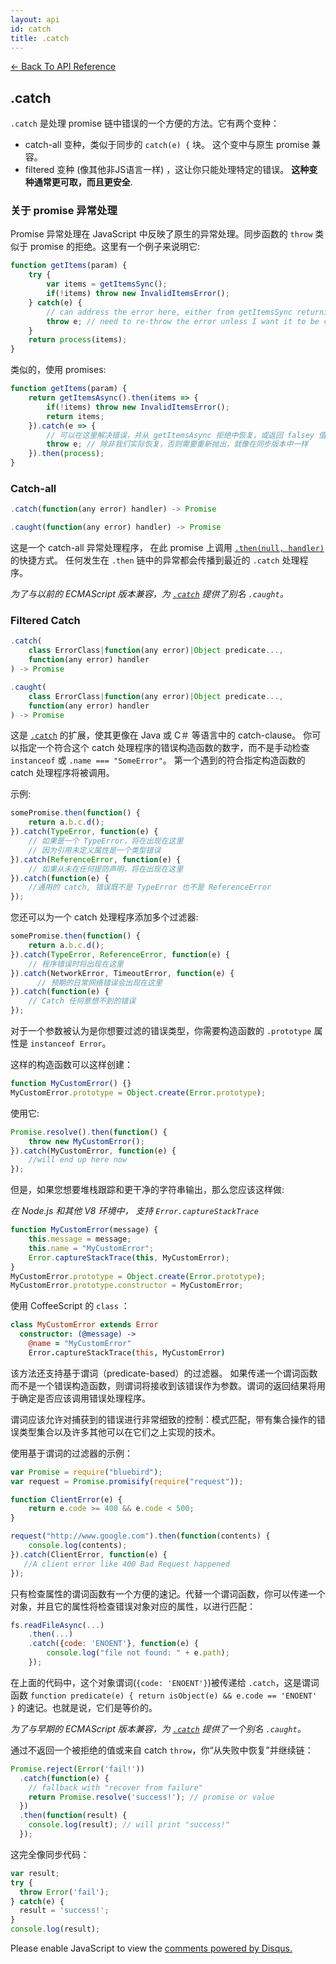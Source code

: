 ```yaml
---
layout: api
id: catch
title: .catch
---
```



[← Back To API Reference](/bluebird_cn/docs/api-reference.html)
<div class="api-code-section"><markdown>

## .catch

`.catch` 是处理 promise 链中错误的一个方便的方法。它有两个变种：

 - catch-all 变种，类似于同步的 `catch(e) {` 块。 这个变中与原生 promise 兼容。
 - filtered 变种 (像其他非JS语言一样) ，这让你只能处理特定的错误。 **这种变种通常更可取，而且更安全**.

### 关于 promise 异常处理

Promise 异常处理在 JavaScript 中反映了原生的异常处理。同步函数的 `throw` 类似于 promise 的拒绝。这里有一个例子来说明它:

```js
function getItems(param) {
    try {
        var items = getItemsSync();
        if(!items) throw new InvalidItemsError();
    } catch(e) {
        // can address the error here, either from getItemsSync returning a falsey value or throwing itself
        throw e; // need to re-throw the error unless I want it to be considered handled.
    }
    return process(items);
}
```

类似的，使用 promises:

```js
function getItems(param) {
    return getItemsAsync().then(items => {
        if(!items) throw new InvalidItemsError();
        return items;
    }).catch(e => {
        // 可以在这里解决错误，并从 getItemsAsync 拒绝中恢复，或返回 falsey 值
        throw e; // 除非我们实际恢复，否则需要重新抛出，就像在同步版本中一样
    }).then(process);
}
```

### Catch-all

```js
.catch(function(any error) handler) -> Promise
```

```js
.caught(function(any error) handler) -> Promise
```

这是一个 catch-all 异常处理程序， 在此 promise 上调用 [`.then(null, handler)`](.) 的快捷方式。
任何发生在 `.then` 链中的异常都会传播到最近的 `.catch` 处理程序。


*为了与以前的 ECMAScript 版本兼容，为 [`.catch`](.) 提供了别名 `.caught`。*

### Filtered Catch

```js
.catch(
    class ErrorClass|function(any error)|Object predicate...,
    function(any error) handler
) -> Promise
```
```js
.caught(
    class ErrorClass|function(any error)|Object predicate...,
    function(any error) handler
) -> Promise
```

这是 [`.catch`](.) 的扩展，使其更像在 Java 或 C＃ 等语言中的 catch-clause。 你可以指定一个符合这个 catch 处理程序的错误构造函数的数字，而不是手动检查 `instanceof` 或 `.name === "SomeError"`。 第一个遇到的符合指定构造函数的 catch 处理程序将被调用。

示例:

```js
somePromise.then(function() {
    return a.b.c.d();
}).catch(TypeError, function(e) {
    // 如果是一个 TypeError，将在出现在这里
    // 因为引用未定义属性是一个类型错误
}).catch(ReferenceError, function(e) {
    // 如果从未在任何提防声明，将在出现在这里
}).catch(function(e) {
    //通用的 catch, 错误既不是 TypeError 也不是 ReferenceError
});
 ```

您还可以为一个 catch 处理程序添加多个过滤器:

```js
somePromise.then(function() {
    return a.b.c.d();
}).catch(TypeError, ReferenceError, function(e) {
    // 程序错误时将出现在这里
}).catch(NetworkError, TimeoutError, function(e) {
      // 预期的日常网络错误会出现在这里
}).catch(function(e) {
    // Catch 任何意想不到的错误
});
```

对于一个参数被认为是你想要过滤的错误类型，你需要构造函数的 `.prototype` 属性是 `instanceof Error`。

这样的构造函数可以这样创建：

```js
function MyCustomError() {}
MyCustomError.prototype = Object.create(Error.prototype);
```

使用它:

```js
Promise.resolve().then(function() {
    throw new MyCustomError();
}).catch(MyCustomError, function(e) {
    //will end up here now
});
```

但是，如果您想要堆栈跟踪和更干净的字符串输出，那么您应该这样做:

  *在 Node.js 和其他 V8 环境中， 支持 `Error.captureStackTrace`*

```js
function MyCustomError(message) {
    this.message = message;
    this.name = "MyCustomError";
    Error.captureStackTrace(this, MyCustomError);
}
MyCustomError.prototype = Object.create(Error.prototype);
MyCustomError.prototype.constructor = MyCustomError;
```

使用 CoffeeScript 的 `class` ：

```coffee
class MyCustomError extends Error
  constructor: (@message) ->
    @name = "MyCustomError"
    Error.captureStackTrace(this, MyCustomError)
```

该方法还支持基于谓词（predicate-based）的过滤器。 如果传递一个谓词函数而不是一个错误构造函数，则谓词将接收到该错误作为参数。谓词的返回结果将用于确定是否应该调用错误处理程序。

谓词应该允许对捕获到的错误进行非常细致的控制：模式匹配，带有集合操作的错误类型集合以及许多其他可以在它们之上实现的技术。

使用基于谓词的过滤器的示例：

```js
var Promise = require("bluebird");
var request = Promise.promisify(require("request"));

function ClientError(e) {
    return e.code >= 400 && e.code < 500;
}

request("http://www.google.com").then(function(contents) {
    console.log(contents);
}).catch(ClientError, function(e) {
   //A client error like 400 Bad Request happened
});
```

只有检查属性的谓词函数有一个方便的速记。代替一个谓词函数，你可以传递一个对象，并且它的属性将检查错误对象对应的属性，以进行匹配：

```js
fs.readFileAsync(...)
    .then(...)
    .catch({code: 'ENOENT'}, function(e) {
        console.log("file not found: " + e.path);
    });
```

在上面的代码中，这个对象谓词(`{code: 'ENOENT'}`)被传递给 `.catch`，这是谓词函数 `function predicate(e) { return isObject(e) && e.code == 'ENOENT' }` 的速记。也就是说，它们是等价的。

*为了与早期的 ECMAScript 版本兼容，为 [`.catch`](.) 提供了一个别名 `.caught`。*
</markdown></div>

通过不返回一个被拒绝的值或来自 catch `throw`，你“从失败中恢复”并继续链：

```js
Promise.reject(Error('fail!'))
  .catch(function(e) {
    // fallback with "recover from failure"
    return Promise.resolve('success!'); // promise or value
  })
  .then(function(result) {
    console.log(result); // will print "success!"
  });
```

这完全像同步代码：

```js
var result;
try {
  throw Error('fail');
} catch(e) {
  result = 'success!';
}
console.log(result);
```

<div id="disqus_thread"></div>
<script type="text/javascript">
    var disqus_title = ".catch";
    var disqus_shortname = "bluebirdjs";
    var disqus_identifier = "disqus-id-catch";

    (function() {
        var dsq = document.createElement("script"); dsq.type = "text/javascript"; dsq.async = true;
        dsq.src = "//" + disqus_shortname + ".disqus.com/embed.js";
        (document.getElementsByTagName("head")[0] || document.getElementsByTagName("body")[0]).appendChild(dsq);
    })();
</script>
<noscript>Please enable JavaScript to view the <a href="https://disqus.com/?ref_noscript" rel="nofollow">comments powered by Disqus.</a></noscript>
